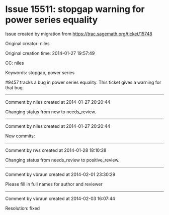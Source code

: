 # Issue 15511: stopgap warning for power series equality

Issue created by migration from https://trac.sagemath.org/ticket/15748

Original creator: niles

Original creation time: 2014-01-27 19:57:49

CC:  niles

Keywords: stopgap, power series

#9457 tracks a bug in power series equality.  This ticket gives a warning for that bug.


---

Comment by niles created at 2014-01-27 20:20:44

Changing status from new to needs_review.


---

Comment by niles created at 2014-01-27 20:20:44

New commits:


---

Comment by rws created at 2014-01-28 18:10:28

Changing status from needs_review to positive_review.


---

Comment by vbraun created at 2014-02-01 23:30:29

Please fill in full names for author and reviewer


---

Comment by vbraun created at 2014-02-03 16:07:44

Resolution: fixed
